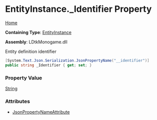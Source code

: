 # EntityInstance\.\_Identifier Property

[Home](../../../README.md)

**Containing Type**: [EntityInstance](../README.md)

**Assembly**: LDtkMonogame\.dll

  
 Entity definition identifier 

```csharp
[System.Text.Json.Serialization.JsonPropertyName("__identifier")]
public string _Identifier { get; set; }
```

### Property Value

[String](https://docs.microsoft.com/en-us/dotnet/api/system.string)

### Attributes

* [JsonPropertyNameAttribute](https://docs.microsoft.com/en-us/dotnet/api/system.text.json.serialization.jsonpropertynameattribute)

